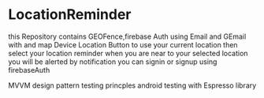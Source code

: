 # LocationReminder

this Repository contains GEOFence,firebase Auth using Email and GEmail with and map Device Location Button to use your current location then select your location reminder
when you are near to your selected location you will be alerted by notification you can signin or signup using firebaseAuth

MVVM design pattern
testing princples
android testing with Espresso library

